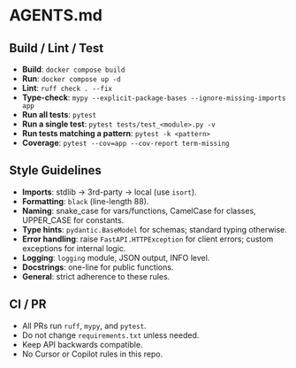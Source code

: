 # AGENTS.md

## Build / Lint / Test
- **Build**: `docker compose build`
- **Run**: `docker compose up -d`
- **Lint**: `ruff check . --fix`
- **Type-check**: `mypy --explicit-package-bases --ignore-missing-imports app`
- **Run all tests**: `pytest`
- **Run a single test**: `pytest tests/test_<module>.py -v`
- **Run tests matching a pattern**: `pytest -k <pattern>`
- **Coverage**: `pytest --cov=app --cov-report term-missing`

## Style Guidelines
- **Imports**: stdlib → 3rd-party → local (use `isort`).
- **Formatting**: `black` (line-length 88).
- **Naming**: snake_case for vars/functions, CamelCase for classes, UPPER_CASE for constants.
- **Type hints**: `pydantic.BaseModel` for schemas; standard typing otherwise.
- **Error handling**: raise `FastAPI.HTTPException` for client errors; custom exceptions for internal logic.
- **Logging**: `logging` module, JSON output, INFO level.
- **Docstrings**: one-line for public functions.
- **General**: strict adherence to these rules.

## CI / PR
- All PRs run `ruff`, `mypy`, and `pytest`.
- Do not change `requirements.txt` unless needed.
- Keep API backwards compatible.
- No Cursor or Copilot rules in this repo.
